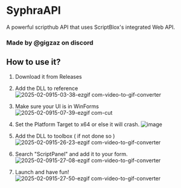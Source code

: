 # SyphraAPI
A powerful scripthub API that uses ScriptBlox's integrated Web API.
### Made by @gigzaz on discord

## How to use it?

1. Download it from Releases
   
2. Add the DLL to reference
![2025-02-0915-03-38-ezgif com-video-to-gif-converter](https://github.com/user-attachments/assets/bfdf02b0-f716-4bc6-b440-9cfbdf5939c1)

3. Make sure your UI is in WinForms
![2025-02-0915-07-39-ezgif com-cut](https://github.com/user-attachments/assets/88e5545f-9457-43d2-afdf-fd638c0b434c)

4. Set the Platform Target to x64 or else it will crash.
![image](https://github.com/user-attachments/assets/6bbf7f4f-eae5-48b1-8451-eed40bc13596)

5. Add the DLL to toolbox ( if not done so )
![2025-02-0915-26-23-ezgif com-video-to-gif-converter](https://github.com/user-attachments/assets/ce76dd37-7766-4c9e-b3d8-0d13e150b67d)

6. Search "ScriptPanel" and add it to your form.
![2025-02-0915-27-08-ezgif com-video-to-gif-converter](https://github.com/user-attachments/assets/2edf320f-82a7-412d-ab69-116f4abd9a5e)

7. Launch and have fun!
![2025-02-0915-27-50-ezgif com-video-to-gif-converter](https://github.com/user-attachments/assets/5a5529d3-6449-4253-85e8-7074e3fb0d43)
